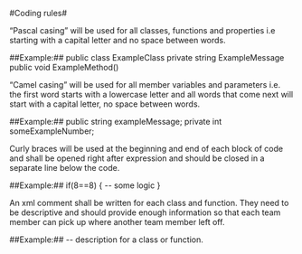 #Coding rules#


“Pascal casing” will be used for all classes, functions and properties i.e starting with a capital letter and no space between words. 


##Example:## 
public class ExampleClass
private string ExampleMessage 
public void ExampleMethod()


“Camel casing” will be used for all member variables and parameters i.e. the first word starts with a lowercase letter and all words that come next will start with a capital letter, no space between words. 


##Example:## 
public string exampleMessage; 
private int someExampleNumber; 


Curly braces will be used at the beginning and end of each block of code and shall be opened right after expression and should be closed in a separate line below the code.


##Example:## 
if(8==8) {
 -- some logic
}
 
An xml comment shall be written for each class and function. They need to be descriptive and should provide enough information so that each team member can pick up where another team member left off. 


##Example:## 
-- description for a class or function.